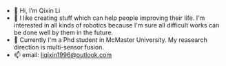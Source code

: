 - 👋 Hi, I’m Qixin Li
- 👀 I like creating stuff which can help people improving their life. I'm interested in all kinds of robotics because I'm sure all difficult works can be done well by them in the future.
- 🌱 Currently I'm a Phd student in McMaster University. My reasearch direction is multi-sensor fusion.
- 📫 email: liqixin1996@outlook.com

<!---
qx-li/qx-li is a ✨ special ✨ repository because its `README.md` (this file) appears on your GitHub profile.
You can click the Preview link to take a look at your changes.
--->

